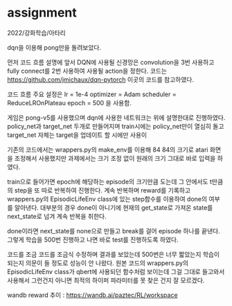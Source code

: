 # assignment
2022/강화학습/아타리

dqn을 이용해 pong만을 돌려보았다.

먼저 코드 흐름 설명에 앞서 DQN에 사용될 신경망은 convolution을 3번 사용하고 fully connect를 2번 사용하여 사용될 action을 정한다.
코드는 https://github.com/jmichaux/dqn-pytorch 이곳의 코드를 참고하였다.

코드 흐름
주요 설정은
lr = 1e-4
optimizer = Adam
scheduler = ReduceLROnPlateau
epoch = 500
을 사용함.

게임은 pong-v5를 사용했으며 dqn에 사용한 네트워크는 위에 설명한대로 진행하였다.
policy_net과 target_net 두개로 만들어지며 train시에는 policy_net만이 열심히 돌고
target_net 자체는 target을 업데이트 할 시에만 사용이 

기존의 코드에서는 wrappers.py의 make_env를 이용해 84 84의 크기로 atari 화면을 조정해서 사용했지만
과제에서는 크기 조정 없이 원래의 크기 그대로 바로 입력을 하였다.

train으로 들어가면 epoch에 해당하는 episode의 크기만큼 도는데 그 안에서도 t만큼의 step을 또 따로 반복하여 진행한다.
계속 반복하며 reward를 기록하고 wrappers.py의 EpisodicLifeEnv class에 있는 step함수를 이용하여 done의 여부를 알아낸다.
대부분의 경우 done이 아니기에 현재의 get_state로 가져온 state를 next_state로 넘겨 계속 반복을 취한다.

done이라면 next_state를 none으로 만들고 break를 걸어 episode 하나를 끝낸다.
그렇게 학습을 500번 진행하고 나면 바로 test를 진행하도록 하였다.

코드를 조금 코드를 조금식 수정하며 결과를 보았는데 500번은 너무 짧았는지 학습이 되는지 의문이 들 정도로 성능이 안 나왔다.
원본 코드의 wrappers.py의 EpisodicLifeEnv class가 qbert에 사용되던 함수처럼 보이는데 그걸 그대로 들고와서 사용해서 그런건지 아니면 최적의 하이퍼 파라미터를 못 찾은 건지 잘 모르겠다.


wandb reward 추이 : https://wandb.ai/paztec/RL/workspace

